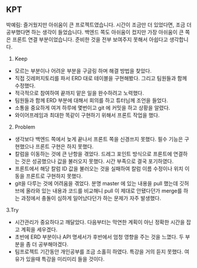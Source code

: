 ## KPT



박예림: 즐거웠지만 아쉬움이 큰 프로젝트였습니다. 시간이 조금만 더 있었다면, 조금 더 공부했다면 하는 생각이 들었습니다. 백엔드 쪽도 아쉬움이 컸지만 가장 아쉬움이 큰 쪽은 프론트 연결 부분이었습니다. 준비한 것을 전부 보여주지 못해서 아쉽다고 생각합니다.

1. Keep
* 모르는 부분이나 어려운 부분을 구글링 하며 해결 방법을 찾았다.
* 직접 깃레퍼지토리를 파서 ERD 대로 테이블을 구현해봤다. 그리고 팀원들과 함께 수정했다.
* 적극적으로 참여하여 끝까지 맡은 일을 완수하려고 노력했다.
* 팀원들과 함께 ERD 부분에 대해서 회의를 하고 튜터님께 조언을 들었다.
* 소통을 중요하게 여겨 하루에 몇번이고 git 에 커밋을 하고 상황을 알렸다.
* 와이어프레임과 최대한 똑같이 구현하기 위해서 프론트 작업을 했다.


2. Problem
* 생각보다 백엔드 쪽에서 늦게 끝나서 프론트 쪽을 신경쓰지 못했다. 필수 기능은 구현했으나 프론트 구현은 하지 못했다.
* 칼럼을 이동하는 것에 큰 난항을 겪었다. 드레그 포인트 방식으로 프론트에 연결하는 것은 성공했으나 값을 불러오지 못했다. 시간 부족으로 결국 포기하였다.
* 프론트에서 해당 칼럼 ID 값을 불러오는 것을 실패하여 칼럼 이름 수정이나 위치 이동을 프론트로 구현하지 못했다.
* git을 다루는 것에 어려움을 겪었다. 분명 master 에 있는 내용을 pull 했는데 깃허브에 올라와 있는 내용과 코드를 비교해니 pull 이 제대로 안됐다던가 merge를 하는 과정에서 충돌이 심하게 일어났다던가 하는 문제가 자주 발생했다.

3.Try

* 시간관리가 중요하다고 깨달았다. 다음부터는 막연한 계획이 아닌 정확한 시간을 잡고 계획을 세우겠다.
* 초반에 ERD 부분이나 API 명세서가 후반에서 엄청 영향을 주는 것을 느꼈다. 두 부분을 좀 더 공부해야겠다.
* 팀프로젝트 기간동안 개인공부를 조금 소홀히 하였다. 특강을 거의 듣지 못했다. 여유가 있을때 특강을 미리미리 들을 것이다.